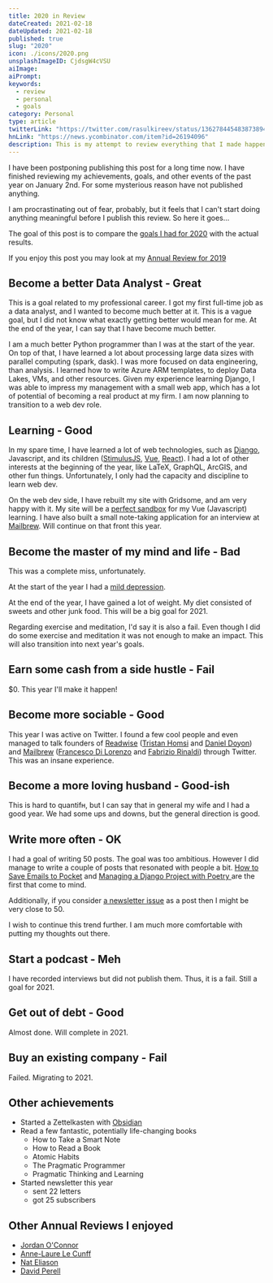 ```yaml
---
title: 2020 in Review
dateCreated: 2021-02-18
dateUpdated: 2021-02-18
published: true
slug: "2020"
icon: ./icons/2020.png
unsplashImageID: CjdsgW4cVSU
aiImage:
aiPrompt:
keywords:
  - review
  - personal
  - goals
category: Personal
type: article
twitterLink: "https://twitter.com/rasulkireev/status/1362784454838738946"
hnLink: "https://news.ycombinator.com/item?id=26194096"
description: This is my attempt to review everything that I made happen, and that happened to me in 2020. It is crucial to remind yourself of the things you regularly did. Writing this post was very gratifying.
---
```



I have been postponing publishing this post for a long time now. I have finished reviewing my achievements, goals, and other events of the past year on January 2nd. For some mysterious reason have not published anything.

I am procrastinating out of fear, probably, but it feels that I can't start doing anything meaningful before I publish this review. So here it goes...

The goal of this post is to compare the [goals I had for 2020](https://rasulkireev.com/2020-goals/) with the actual results.

If you enjoy this post you may look at my [Annual Review for 2019](https://rasulkireev.com/2019-in-review/)

## Become a better Data Analyst - Great

This is a goal related to my professional career. I got my first full-time job as a data analyst, and I wanted to become much better at it. This is a vague goal, but I did not know what exactly getting better would mean for me. At the end of the year, I can say that I have become much better.

I am a much better Python programmer than I was at the start of the year. On top of that, I have learned a lot about processing large data sizes with parallel computing (spark, dask). I was more focused on data engineering, than analysis. I learned how to write Azure ARM templates, to deploy Data Lakes, VMs, and other resources. Given my experience learning Django, I was able to impress my management with a small web app, which has a lot of potential of becoming a real product at my firm. I am now planning to transition to a web dev role.

## Learning - Good

In my spare time, I have learned a lot of web technologies, such as [Django](https://www.djangoproject.com), Javascript, and its children ([StimulusJS](https://stimulus.hotwire.dev), [Vue](https://vuejs.org), [React](https://reactjs.org)). I had a lot of other interests at the beginning of the year, like LaTeX, GraphQL, ArcGIS, and other fun things. Unfortunately, I only had the capacity and discipline to learn web dev.

On the web dev side, I have rebuilt my site with Gridsome, and am very happy with it. My site will be a [perfect sandbox](https://www.nateliason.com/blog/self-education) for my Vue (Javascript) learning. I have also built a small note-taking application for an interview at [Mailbrew](https://mailbrew.com/). Will continue on that front this year.

## Become the master of my mind and life - Bad

This was a complete miss, unfortunately.

At the start of the year I had a [mild depression](https://rasulkireev.com/dealing-with-mild-depression/).

At the end of the year, I have gained a lot of weight. My diet consisted of sweets and other junk food. This will be a big goal for 2021.

Regarding exercise and meditation, I'd say it is also a fail. Even though I did do some exercise and meditation it was not enough to make an impact. This will also transition into next year's goals.

## Earn some cash from a side hustle - Fail

$0. This year I'll make it happen!

## Become more sociable - Good

This year I was active on Twitter. I found a few cool people and even managed to talk founders of [Readwise](https://readwise.io/) ([Tristan Homsi](https://tristanh.github.io) and [Daniel Doyon](https://twitter.com/deadly_onion)) and [Mailbrew](https://mailbrew.com/) ([Francesco Di Lorenzo](https://francescodilorenzo.com) and [Fabrizio Rinaldi](https://fabriziorinaldi.com)) through Twitter. This was an insane experience.

## Become a more loving husband - Good-ish

This is hard to quantifн, but I can say that in general my wife and I had a good year. We had some ups and downs, but the general direction is good.

## Write more often - OK
I had a goal of writing 50 posts. The goal was too ambitious. However I did manage to write a couple of posts that resonated with people a bit. [How to Save Emails to Pocket](https://rasulkireev.com/emails-to-pocket/) and [Managing a Django Project with Poetry
](https://rasulkireev.com/managing-django-with-poetry/) are the first that come to mind.

Additionally, if you consider [a newsletter issue](https://rasulkireev.com/newsletter/) as a post then I might be very close to 50.

I wish to continue this trend further. I am much more comfortable with putting my thoughts out there.

##  Start a podcast - Meh

I have recorded interviews but did not publish them. Thus, it is a fail. Still a goal for 2021.

## Get out of debt - Good

Almost done. Will complete in 2021.

## Buy an existing company - Fail
Failed. Migrating to 2021.


## Other achievements

- Started a Zettelkasten with [Obsidian](https://obsidian.md)
- Read a few fantastic, potentially life-changing books
	- How to Take a Smart Note
	- How to Read a Book
	- Atomic Habits
	- The Pragmatic Programmer
	- Pragmatic Thinking and Learning
- Started newsletter this year
  - sent 22 letters
  - got 25 subscribers

## Other Annual Reviews I enjoyed

- [Jordan O'Connor](https://jdnoc.com/2020/)
- [Anne-Laure Le Cunff](https://nesslabs.com/annual-review-2020)
- [Nat Eliason](https://www.nateliason.com/blog/2020-review)
- [David Perell](https://perell.com/essay/coolest-things-i-learned-in-2020/)
